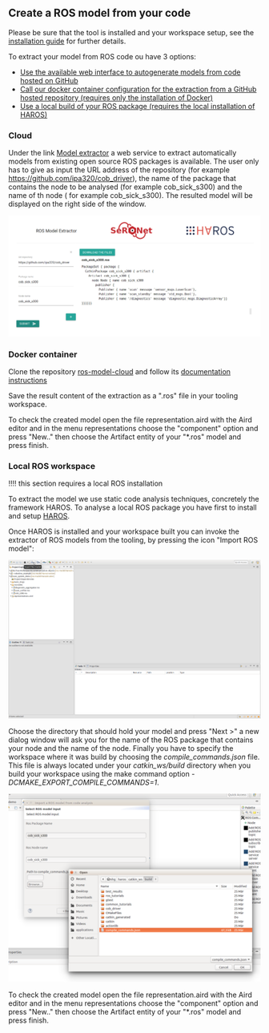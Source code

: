 ## Create a ROS model from your code

Please be sure that the tool is installed and your workspace setup, see the [installation guide](../README.md) for further details.

To extract your model from ROS code ou have 3 options:
- [Use the available web interface to autogenerate models from code hosted on GitHub](#cloud)
- [Call our docker container configuration for the extraction from a GitHub hosted repository (requires only the installation of Docker)](#docker-container)
- [Use a local build of your ROS package (requires the local installation of HAROS)](#local-ros-workspace)

### Cloud

Under the link [Model extractor](http://153.97.4.193/) a web service to extract automatically models from existing open source ROS packages is available. The user only has to give as input the URL address of the repository (for example https://github.com/ipa320/cob_driver), the name of the package that contains the node to be analysed (for example cob_sick_s300) and the name of th node ( for example cob_sick_s300). The resulted model will be displayed on the right side of the window.

![alt text](images/cob_sick_s300_cloud.png)

### Docker container

Clone the repository [ros-model-cloud](https://github.com/ipa320/ros-model-cloud) and follow its [documentation instructions](https://github.com/ipa320/ros-model-cloud/tree/master/extractor-interface)

Save the result content of the extraction as a ".ros" file in your tooling workspace.

To check the created model open the file representation.aird with the Aird editor and in the menu representations choose the "component" option and press "New.." then choose the Artifact entity of your "*.ros" model and press finish.

### Local ROS workspace

:bangbang::bangbang: this section requires a local ROS installation

To extract the model we use static code analysis techniques, concretely the framework HAROS. To analyse a local ROS package you have first to install and setup [HAROS](../tools/README.md#model-extractor-using-static-code-analysis).

Once HAROS is installed and your workspace built you can invoke the extractor of ROS models from the tooling, by pressing the icon "Import ROS model":

![alt text](images/import_ros_model.png)

Choose the directory that should hold your model and press "Next >" a new dialog window will ask you for the name of the ROS package that contains your node and the name of the node. Finally you have to specify the workspace where it was build by choosing the *compile_commands.json* file. This file is always located under your *catkin_ws/build* directory when you build your workspace using the make command option *-DCMAKE_EXPORT_COMPILE_COMMANDS=1*.

![alt text](images/compile_commands.png)

To check the created model open the file representation.aird with the Aird editor and in the menu representations choose the "component" option and press "New.." then choose the Artifact entity of your "*.ros" model and press finish.
